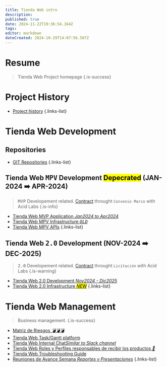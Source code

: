 ```yaml
---
title: Tienda Web intro
description: 
published: true
date: 2024-11-22T19:36:54.164Z
tags: 
editor: markdown
dateCreated: 2024-10-29T14:07:56.587Z
---
```


# Resume
> Tienda Web Project homepage
{.is-success}


# Project History

- [Project history](history)
{.links-list}

# Tienda Web Development

## Repositories

- [GIT Repositories](repositories)
{.links-list}

## Tienda Web <kbd>MPV</kbd> Development <mark>Depecrated</mark> (JAN-2024 ➡️ APR-2024)

> <kbd>MVP</kbd> Developement related.
> [Contract](/projects/tienda-web-intro/tienda-web-mvp-project/mvp1-contract) throught `Convenio Marco` with Acid Labs
{.is-info}



- [Tienda Web MVP Application *Jan2024 to Apr2024*](tienda-web-mvp-project)
- [Tienda Web MPV Infrastructure *<kbd>OLD</kbd>*](/infrastructure/Tienda-Web) 
- [Tienda Web MPV APIs](/apis/home/tienda-web)
 {.links-list}

## Tienda Web <kbd>2.0</kbd>  Development (NOV-2024 ➡️ DEC-2025)

> <kbd>2.0</kbd> Developement related.
> [Contract](/contracts/web-store-development) throught `Licitación` with Acid Labs
{.is-warning}



- [Tienda Web 2.0 Development *Nov2024 - Dic2025*](tienda-web-20)
- [Tienda Web 2.0 Infrastructure *<mark>NEW</mark>*](/infrastructure/Tienda-Web-production)
{.links-list}

 
# Tienda Web Management

> Business management.
{.is-success}


- [Matriz de Riesgos *💣💣💣*](risk-matrix)
- [Tienda Web Task/Gantt platform](https://proyectos.cenabast.cl/projects/1/easy_gantt)
- [Tienda Web Internal Chat*Similar to Slack channel*](https://chat-proyecto.cenabast.cl/)
- [Tienda Web Roles y Perfiles responsables de recibir los productos *🧭*](roles-y-perfiles-responsables-de-recibir-los-productos)
- [Tienda Web Troubleshooting Guide](troubleshooting)
- [Reuniones de Avance Semana *Reportes y Presentaciones*](reuniones-de-avance-semanal)
{.links-list}

